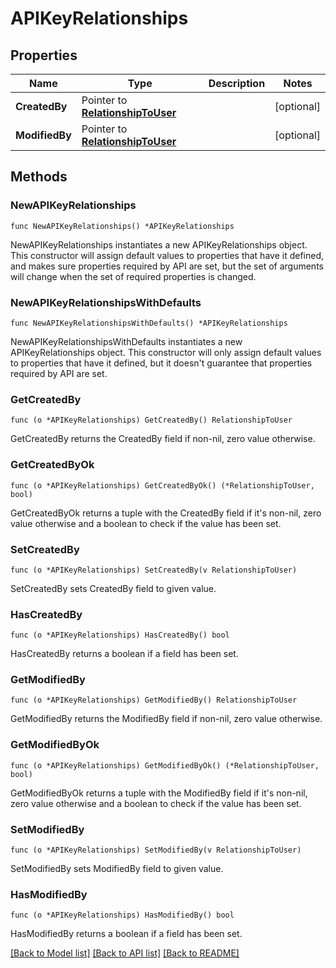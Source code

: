 # APIKeyRelationships

## Properties

Name | Type | Description | Notes
---- | ---- | ----------- | ------
**CreatedBy** | Pointer to [**RelationshipToUser**](RelationshipToUser.md) |  | [optional] 
**ModifiedBy** | Pointer to [**RelationshipToUser**](RelationshipToUser.md) |  | [optional] 

## Methods

### NewAPIKeyRelationships

`func NewAPIKeyRelationships() *APIKeyRelationships`

NewAPIKeyRelationships instantiates a new APIKeyRelationships object.
This constructor will assign default values to properties that have it defined,
and makes sure properties required by API are set, but the set of arguments
will change when the set of required properties is changed.

### NewAPIKeyRelationshipsWithDefaults

`func NewAPIKeyRelationshipsWithDefaults() *APIKeyRelationships`

NewAPIKeyRelationshipsWithDefaults instantiates a new APIKeyRelationships object.
This constructor will only assign default values to properties that have it defined,
but it doesn't guarantee that properties required by API are set.

### GetCreatedBy

`func (o *APIKeyRelationships) GetCreatedBy() RelationshipToUser`

GetCreatedBy returns the CreatedBy field if non-nil, zero value otherwise.

### GetCreatedByOk

`func (o *APIKeyRelationships) GetCreatedByOk() (*RelationshipToUser, bool)`

GetCreatedByOk returns a tuple with the CreatedBy field if it's non-nil, zero value otherwise
and a boolean to check if the value has been set.

### SetCreatedBy

`func (o *APIKeyRelationships) SetCreatedBy(v RelationshipToUser)`

SetCreatedBy sets CreatedBy field to given value.

### HasCreatedBy

`func (o *APIKeyRelationships) HasCreatedBy() bool`

HasCreatedBy returns a boolean if a field has been set.

### GetModifiedBy

`func (o *APIKeyRelationships) GetModifiedBy() RelationshipToUser`

GetModifiedBy returns the ModifiedBy field if non-nil, zero value otherwise.

### GetModifiedByOk

`func (o *APIKeyRelationships) GetModifiedByOk() (*RelationshipToUser, bool)`

GetModifiedByOk returns a tuple with the ModifiedBy field if it's non-nil, zero value otherwise
and a boolean to check if the value has been set.

### SetModifiedBy

`func (o *APIKeyRelationships) SetModifiedBy(v RelationshipToUser)`

SetModifiedBy sets ModifiedBy field to given value.

### HasModifiedBy

`func (o *APIKeyRelationships) HasModifiedBy() bool`

HasModifiedBy returns a boolean if a field has been set.


[[Back to Model list]](../README.md#documentation-for-models) [[Back to API list]](../README.md#documentation-for-api-endpoints) [[Back to README]](../README.md)


